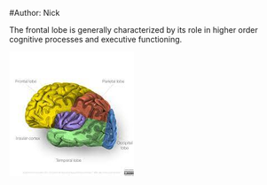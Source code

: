 #Author: Nick 

The frontal lobe is generally characterized by its role in higher order cognitive processes and executive functioning.

![lobes](Pictures/all_lobes.jpg)